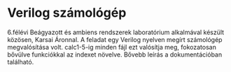 # Verilog számológép
6.félévi Beágyazott és ambiens rendszerek laboratórium alkalmával készült közösen, Karsai Áronnal.
A feladat egy Verilog nyelven megírt számológép megvalósítása volt.
calc1-5-ig minden fájl ezt valósítja meg, fokozatosan bővülve funkciókkal az indexet növelve.
Bővebb leírás a dokumentációban található.

